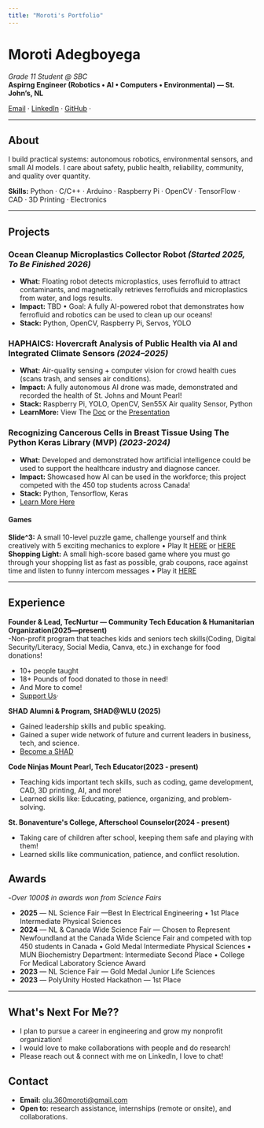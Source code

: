 ```yaml
---
title: "Moroti's Portfolio"
---
```


# Moroti Adegboyega
*Grade 11 Student @ SBC*  
**Aspirng Engineer (Robotics • AI • Computers • Environmental) — St. John’s, NL**

[Email](olu.360moroti@gmail.com) ·
[LinkedIn](https://www.linkedin.com/in/moroti-adegboyega-a35527313/) ·
[GitHub](https://github.com/OlumorotiAdegboyega) ·

---

## About
I build practical systems: autonomous robotics, environmental sensors, and small AI models.  I care about safety, public health, reliability, community, and quality over quantity.

**Skills:** Python · C/C++ · Arduino · Raspberry Pi · OpenCV · TensorFlow · CAD · 3D Printing · Electronics 

---

## Projects

### Ocean Cleanup Microplastics Collector Robot *(Started 2025, To Be Finished 2026)*
- **What:** Floating robot detects microplastics, uses ferrofluid to attract contaminants, and magnetically retrieves ferrofluids and microplastics from water, and logs results.  
- **Impact:** TBD • Goal: A fully AI-powered robot that demonstrates how ferrofluid and robotics can be used to clean up our oceans!
- **Stack:** Python, OpenCV, Raspberry Pi, Servos, YOLO

### HAPHAICS: Hovercraft Analysis of Public Health via AI and Integrated Climate Sensors *(2024–2025)*
- **What:** Air-quality sensing + computer vision for crowd health cues (scans trash, and senses air conditions).  
- **Impact:**   A fully autonomous AI drone was made, demonstrated and recorded the health of St. Johns and Mount Pearl!
- **Stack:** Raspberry Pi, YOLO, OpenCV, Sen55X Air quality Sensor, Python
- **LearnMore:** View The [Doc](https://docs.google.com/document/d/1calcGEeIDJPfd8RdX-mRUw7ZqKobDZGQIx8lA717wLA/edit?tab=t.0) or the [Presentation](https://www.canva.com/design/DAGhvdntOY0/e1JNHzbvNHjafJ-2IJUxZQ/view?utm_content=DAGhvdntOY0&utm_campaign=designshare&utm_medium=link2&utm_source=uniquelinks&utlId=h96bf553db0)

### Recognizing Cancerous Cells in Breast Tissue Using The Python Keras Library (MVP) *(2023-2024)*
- **What:** Developed and demonstrated how artificial intelligence could be used to support the healthcare industry and diagnose cancer.  
- **Impact:** Showcased how AI can be used in the workforce; this project competed with the 450 top students across Canada!
- **Stack:** Python, Tensorflow, Keras
- [Learn More Here](https://projectboard.net/profile)

#### Games
**Slide^3:** A small 10-level puzzle game, challenge yourself and think creatively with 5 exciting mechanics to explore  • Play It [HERE](https://olumorotiadegboyega.github.io/BLACKBELTGAME/) or [HERE](https://the-maisonry.itch.io/slide-3)
**Shopping Light:** A small high-score based game where you must go through your shopping list as fast as possible, grab coupons, race against time and listen to funny intercom messages  • Play it [HERE](https://the-maisonry.itch.io/funsupermarketsimulator)
    

---

## Experience
**Founder & Lead, TecNurtur — Community Tech Education & Humanitarian Organization(2025—present)**  
-Non-profit program that teaches kids and seniors tech skills(Coding, Digital Security/Literacy, Social Media, Canva, etc.) in exchange for food donations!
- 10+ people taught
- 18+ Pounds of food donated to those in need!
- And More to come!
- [Support Us](https://www.instagram.com/tec_nurtur_nl/)·

**SHAD Alumni & Program, SHAD@WLU (2025)**  
- Gained leadership skills and public speaking.
- Gained a super wide network of future and current leaders in business, tech, and science.
- [Become a SHAD](https://www.shad.ca/apply/?utm_source=sa_paid_search&utm_medium=google&gad_source=1&gad_campaignid=23048963991&gbraid=0AAAAA_6JRl1s5f788g0-H_6aj9ztLLbBi&gclid=CjwKCAjwlt7GBhAvEiwAKal0crfb1HJPui-S_uHkH-eQobibGx2u-oZ7w73uhL7LxCtEepZm216EpRoCSJAQAvD_BwE)

**Code Ninjas Mount Pearl, Tech Educator(2023 - present)**
- Teaching kids important tech skills, such as coding, game development, CAD, 3D printing, AI, and more!
- Learned skills like: Educating, patience, organizing, and problem-solving.

**St. Bonaventure's College, Afterschool Counselor(2024 - present)**
- Taking care of children after school, keeping them safe and playing with them!
- Learned skills like communication, patience, and conflict resolution.
  


## Awards
-*Over 1000$ in awards won from Science Fairs*
- **2025** — NL Science Fair —Best In Electrical Engineering • 1st Place Intermediate Physical Sciences 
- **2024** — NL & Canada Wide Science Fair — Chosen to Represent Newfoundland at the Canada Wide Science Fair and competed with top 450 students in Canada • Gold Medal Intermediate Physical Sciences • MUN Biochemistry Department: Intermediate Second Place • College For Medical Laboratory Science Award
- **2023** — NL Science Fair — Gold Medal Junior Life Sciences 
- **2023** — PolyUnity Hosted Hackathon — 1st Place  

---

## What's Next For Me??
- I plan to pursue a career in engineering and grow my nonprofit organization!
- I would love to make collaborations with people and do research!
- Please reach out & connect with me on LinkedIn, I love to chat!

## Contact
- **Email:** olu.360moroti@gmail.com  
- **Open to:** research assistance, internships (remote or onsite), and collaborations.
